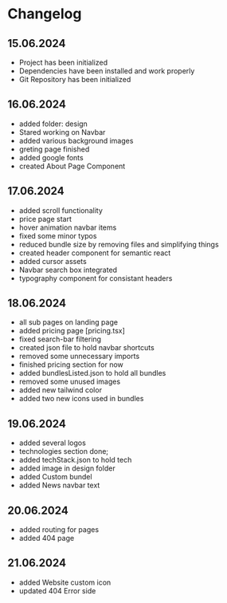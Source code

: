 # Changelog 

## 15.06.2024
* Project has been initialized
* Dependencies have been installed and work properly
* Git Repository has been initialized

## 16.06.2024
* added folder: design
* Stared working on Navbar
* added various background images
* greting page finished
* added google fonts
* created About Page Component

## 17.06.2024
 * added scroll functionality
 * price page start
 * hover animation navbar items
 * fixed some minor typos
 * reduced bundle size by removing files and simplifying things
 * created header component for semantic react
 * added cursor assets
 * Navbar search box integrated
 * typography component for consistant headers

## 18.06.2024
* all sub pages on landing page
* added pricing page [pricing.tsx]
* fixed search-bar filtering
* created json file to hold navbar shortcuts
* removed some unnecessary imports
* finished pricing section for now
* added bundlesListed.json to hold all bundles
* removed some unused images
* added new tailwind color
* added two new icons used in bundles

## 19.06.2024
* added several logos
* technologies section done;
* added techStack.json to hold tech
* added image in design folder
* added Custom bundel
* added News navbar text

## 20.06.2024
* added routing for pages
* added 404 page

## 21.06.2024
* added Website custom icon
* updated 404 Error side